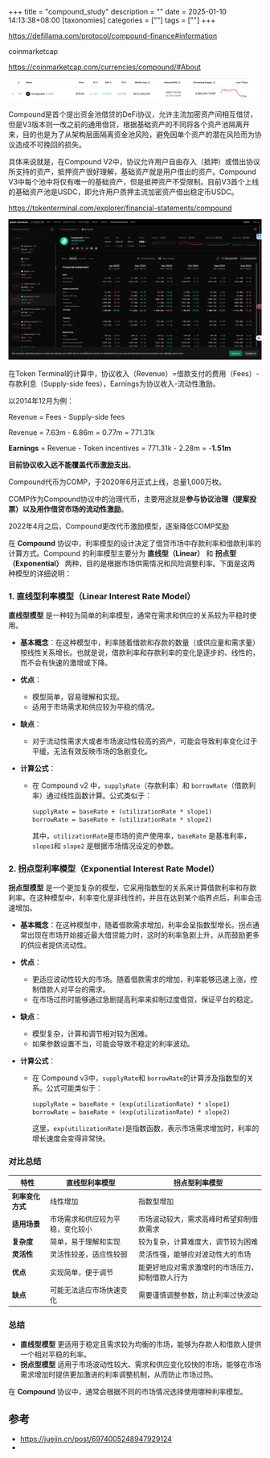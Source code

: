+++
title = "compound_study"
description = ""
date = 2025-01-10 14:13:38+08:00
[taxonomies]
categories = [""]
tags = [""]
+++

<!-- more -->

<https://defillama.com/protocol/compound-finance#information>

coinmarketcap

<https://coinmarketcap.com/currencies/compound/#About>

![image-20250110141446638](assets/image-20250110141446638.png)

Compound是首个提出资金池借贷的DeFi协议，允许主流加密资产间相互借贷，但是V3版本则一改之前的通用借贷，根据基础资产的不同将各个资产池隔离开来，目的也是为了从架构层面隔离资金池风险，避免因单个资产的潜在风险而为协议造成不可挽回的损失。

具体来说就是，在Compound V2中，协议允许用户自由存入（抵押）或借出协议所支持的资产，抵押资产很好理解，基础资产就是用户借出的资产。Compound V3中每个池中将仅有唯一的基础资产，但是抵押资产不受限制。目前V3首个上线的基础资产池是USDC，即允许用户质押主流加密资产借出稳定币USDC。

<https://tokenterminal.com/explorer/financial-statements/compound>

![image-20250110142259137](assets/image-20250110142259137.png)

在Token Terminal的计算中，协议收入（Revenue）=借款支付的费用（Fees）-存款利息（Supply-side fees），Earnings为协议收入-流动性激励。

以2014年12月为例：

Revenue = Fees - Supply-side fees

Revenue = 7.63m - 6.86m = 0.77m = 771.31k

**Earnings** = Revenue - Token incentives =  771.31k - 2.28m =  -**1.51m**

**目前协议收入远不能覆盖代币激励支出**。

Compound代币为COMP，于2020年6月正式上线，总量1,000万枚。

COMP作为Compound协议中的治理代币，主要用途就是**参与协议治理（提案投票）以及用作借贷市场的流动性激励**。

2022年4月之后，Compound更改代币激励模型，逐渐降低COMP奖励

在 **Compound** 协议中，利率模型的设计决定了借贷市场中存款利率和借款利率的计算方式。Compound 的利率模型主要分为 **直线型（Linear）** 和 **拐点型（Exponential）** 两种，目的是根据市场供需情况和风险调整利率。下面是这两种模型的详细说明：

### 1. **直线型利率模型（Linear Interest Rate Model）**

**直线型模型** 是一种较为简单的利率模型，通常在需求和供应的关系较为平稳时使用。

- **基本概念**：在这种模型中，利率随着借款和存款的数量（或供应量和需求量）按线性关系增长。也就是说，借款利率和存款利率的变化是逐步的、线性的，而不会有快速的激增或下降。

- **优点**：

  - 模型简单，容易理解和实现。
  - 适用于市场需求和供应较为平稳的情况。

- **缺点**：

  - 对于流动性需求大或者市场波动性较高的资产，可能会导致利率变化过于平缓，无法有效反映市场的急剧变化。

- **计算公式**：

  - 在 Compound v2 中，`supplyRate`（存款利率）和 `borrowRate`（借款利率）通过线性函数计算。公式类似于：

    ```
    supplyRate = baseRate + (utilizationRate * slope1)
    borrowRate = baseRate + (utilizationRate * slope2)
    ```

    其中，`utilizationRate`是市场的资产使用率，`baseRate` 是基准利率，`slope1`和 `slope2` 是根据市场情况设定的参数。

### 2. **拐点型利率模型（Exponential Interest Rate Model）**

**拐点型模型** 是一个更加复杂的模型，它采用指数型的关系来计算借款利率和存款利率。在这种模型中，利率变化是非线性的，并且在达到某个临界点后，利率会迅速增加。

- **基本概念**：在这种模型中，随着借款需求增加，利率会呈指数型增长。拐点通常出现在市场开始接近最大借贷能力时，这时的利率急剧上升，从而鼓励更多的供应者提供流动性。

- **优点**：

  - 更适应波动性较大的市场。随着借款需求的增加，利率能够迅速上涨，控制借款人对平台的需求。
  - 在市场过热时能够通过急剧提高利率来抑制过度借贷，保证平台的稳定。

- **缺点**：

  - 模型复杂，计算和调节相对较为困难。
  - 如果参数设置不当，可能会导致不稳定的利率波动。

- **计算公式**：

  - 在 Compound v3中，`supplyRate`和 `borrowRate`的计算涉及指数型的关系。公式可能类似于：

    ```
    supplyRate = baseRate + (exp(utilizationRate) * slope1)
    borrowRate = baseRate + (exp(utilizationRate) * slope2)
    ```

    这里，`exp(utilizationRate)`是指数函数，表示市场需求增加时，利率的增长速度会变得非常快。

### 对比总结

| 特性             | 直线型利率模型                   | 拐点型利率模型                                   |
| ---------------- | -------------------------------- | ------------------------------------------------ |
| **利率变化方式** | 线性增加                         | 指数型增加                                       |
| **适用场景**     | 市场需求和供应较为平稳，变化较小 | 市场波动较大，需求高峰时希望抑制借款需求         |
| **复杂度**       | 简单，易于理解和实现             | 较为复杂，计算难度大，调节较为困难               |
| **灵活性**       | 灵活性较差，适应性较弱           | 灵活性强，能够应对波动性大的市场                 |
| **优点**         | 实现简单，便于调节               | 能更好地应对需求激增时的市场压力，抑制借款人行为 |
| **缺点**         | 可能无法适应市场快速变化         | 需要谨慎调整参数，防止利率过快波动               |

### 总结

- **直线型模型** 更适用于稳定且需求较为均衡的市场，能够为存款人和借款人提供一个相对平稳的利率。
- **拐点型模型** 适用于市场波动性较大、需求和供应变化较快的市场，能够在市场需求增加时提供更加激进的利率调整机制，从而防止市场过热。

在 **Compound** 协议中，通常会根据不同的市场情况选择使用哪种利率模型。

## 参考

- <https://juejin.cn/post/6974005248947929124>
-
